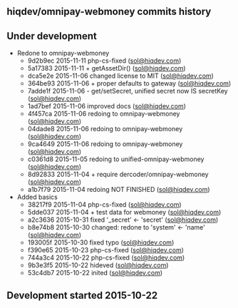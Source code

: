 hiqdev/omnipay-webmoney commits history
---------------------------------------

## Under development

- Redone to omnipay-webmoney
    - 9d2b9ec 2015-11-11 php-cs-fixed (sol@hiqdev.com)
    - 5a17383 2015-11-11 + getAssetDir() (sol@hiqdev.com)
    - dca5e2e 2015-11-06 changed license to MIT (sol@hiqdev.com)
    - 364be93 2015-11-06 + proper defaults to gateway (sol@hiqdev.com)
    - 7adde1f 2015-11-06 - get/setSecret, unified secret now IS secretKey (sol@hiqdev.com)
    - 1ad7bef 2015-11-06 improved docs (sol@hiqdev.com)
    - 4f457ca 2015-11-06 redoing to omnipay-webmoney (sol@hiqdev.com)
    - 04dade8 2015-11-06 redoing to omnipay-webmoney (sol@hiqdev.com)
    - 9ca4649 2015-11-06 redoing to omnipay-webmoney (sol@hiqdev.com)
    - c0361d8 2015-11-05 redoing to unified-omnipay-webmoney (sol@hiqdev.com)
    - 8d92833 2015-11-04 + require dercoder/omnipay-webmoney (sol@hiqdev.com)
    - a1b7f79 2015-11-04 redoing NOT FINISHED (sol@hiqdev.com)
- Added basics
    - 38217f9 2015-11-04 php-cs-fixed (sol@hiqdev.com)
    - 5dde037 2015-11-04 + test data for webmoney (sol@hiqdev.com)
    - a2c3636 2015-10-31 fixed '_secret' <- 'secret' (sol@hiqdev.com)
    - b8e74b8 2015-10-30 changed: redone to 'system' <- 'name' (sol@hiqdev.com)
    - 193005f 2015-10-30 fixed typo (sol@hiqdev.com)
    - f390e65 2015-10-23 php-cs-fixed (sol@hiqdev.com)
    - 744a3c4 2015-10-22 php-cs-fixed (sol@hiqdev.com)
    - 9b3e3f5 2015-10-22 hideved (sol@hiqdev.com)
    - 53c4db7 2015-10-22 inited (sol@hiqdev.com)

## Development started 2015-10-22

